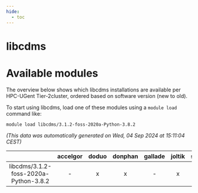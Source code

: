 ```yaml
---
hide:
  - toc
---
```


libcdms
=======

# Available modules


The overview below shows which libcdms installations are available per HPC-UGent Tier-2cluster, ordered based on software version (new to old).

To start using libcdms, load one of these modules using a `module load` command like:

```shell
module load libcdms/3.1.2-foss-2020a-Python-3.8.2
```

*(This data was automatically generated on Wed, 04 Sep 2024 at 15:11:04 CEST)*  

| |accelgor|doduo|donphan|gallade|joltik|shinx|skitty|
| :---: | :---: | :---: | :---: | :---: | :---: | :---: | :---: |
|libcdms/3.1.2-foss-2020a-Python-3.8.2|-|x|x|-|x|-|x|
